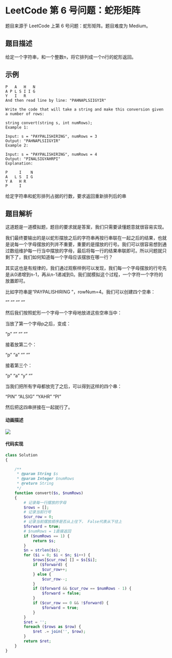 # LeetCode 第 6 号问题：蛇形矩阵

题目来源于 LeetCode 上第 6 号问题：蛇形矩阵。题目难度为 Medium。


## 题目描述

给定一个字符串，和一个整数n，将它排列成一个n行的蛇形返回。

## 示例

```
P   A   H   N
A P L S I I G
Y   I   R
And then read line by line: "PAHNAPLSIIGYIR"

Write the code that will take a string and make this conversion given a number of rows:

string convert(string s, int numRows);
Example 1:

Input: s = "PAYPALISHIRING", numRows = 3
Output: "PAHNAPLSIIGYIR"
Example 2:

Input: s = "PAYPALISHIRING", numRows = 4
Output: "PINALSIGYAHRPI"
Explanation:

P     I    N
A   L S  I G
Y A   H R
P     I
```

给定字符串和蛇形排列占据的行数，要求返回重新排列后的串

## 题目解析

这道题是一道模拟题，题目的要求就是答案，我们只需要读懂题意就很容易实现。

我们最终要输出的是以蛇形摆放之后的字符串再按行串联在一起之后的结果，也就是说每一个字母摆放的列并不重要，重要的是摆放的行号。我们可以很容易想到通过数组维护每一行当中摆放的字母，最后将每一行的结果串联即可。所以问题就只剩下了，我们如何知道每一个字母应该摆放在哪一行？

其实这也是有规律的，我们通过观察样例可以发现，我们每一个字母摆放的行号先是从0递增到n-1，再从n-1递减到0。我们就模拟这个过程，一个字符一个字符的放置即可。

比如字符串是“PAYPALISHIRING ”，rowNum=4。我们可以创建四个空串：

“”
“”
“”
“”

然后我们按照蛇形一个字母一个字母地放进这些空串当中：

当放了第一个字母p之后，变成：

“p”
“”
“”
“”

接着放第二个：

“p”
“a”
“”
“”

接着第三个：

“p”
“a”
“y”
“”

当我们把所有字母都放完了之后，可以得到这样的四个串：

“PIN”
“ALSIG”
“YAHR”
“PI”

然后把这四串拼接在一起就行了。


#### 动画描述

![](/Animation/0006-ZigZag-Conversion.gif)

#### 代码实现

```php
class Solution
{

    /**
     * @param String $s
     * @param Integer $numRows
     * @return String
     */
    function convert($s, $numRows)
    {
        # 记录每一行摆放的字母
        $rows = [];
        # 记录当前行号
        $cur_row = 0;
        # 记录当前摆放顺序是否从上往下， False代表从下往上
        $forward = true;
        # $numRows = 1直接返回
        if ($numRows == 1) {
            return $s;
        }
        $n = strlen($s);
        for ($i = 0; $i < $n; $i++) {
            $rows[$cur_row] [] = $s[$i];
            if ($forward) {
                $cur_row++;
            } else {
                $cur_row--;
            }
            if ($forward && $cur_row == $numRows - 1) {
                $forward = false;
            }
            if ($cur_row == 0 && !$forward) {
                $forward = true;
            }
        }
        $ret = '';
        foreach ($rows as $row) {
            $ret .= join('', $row);
        }
        return $ret;
    }
}
```